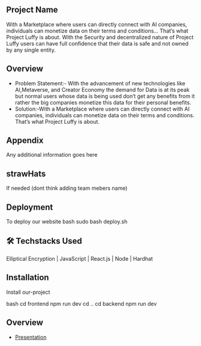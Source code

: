 ## Project Name

With a Marketplace where users can directly connect with AI companies, individuals can monetize data on their terms and conditions... That’s what Project Luffy is about.
With the Security and decentralized nature of Project Luffy users can have full confidence that their data is safe and not owned by any single entity.

## Overview

 - Problem Statement:- With the advancement of new technologies   like AI,Metaverse, and Creator Economy the demand for Data is at its peak but normal users whose data is being used don’t get any benefits from it rather the big companies monetize this data for their personal benefits.
 - Solution:-With a Marketplace where users can directly connect with AI companies, individuals can monetize data on their terms and conditions. That’s what Project Luffy is about.

 ## Appendix
 Any additional information goes here

 ## strawHats
 If needed (dont think adding team mebers name)

 ## Deployment
 To deploy our website
bash
  sudo bash deploy.sh

## 🛠 Techstacks Used

Elliptical Encryption | JavaScript | React.js | Node | Hardhat 

## Installation

Install our-project 

bash
  cd frontend
  npm run dev
  cd ..
  cd backend
  npm run dev
  
## Overview

 - [Presentation](https://www.canva.com/design/DAGWDCUZ5tA/KLmbtFG_tyY8w_IPL-LneA/view?utm_content=DAGWDCUZ5tA&utm_campaign=designshare&utm_medium=link&utm_source=editor#1)
